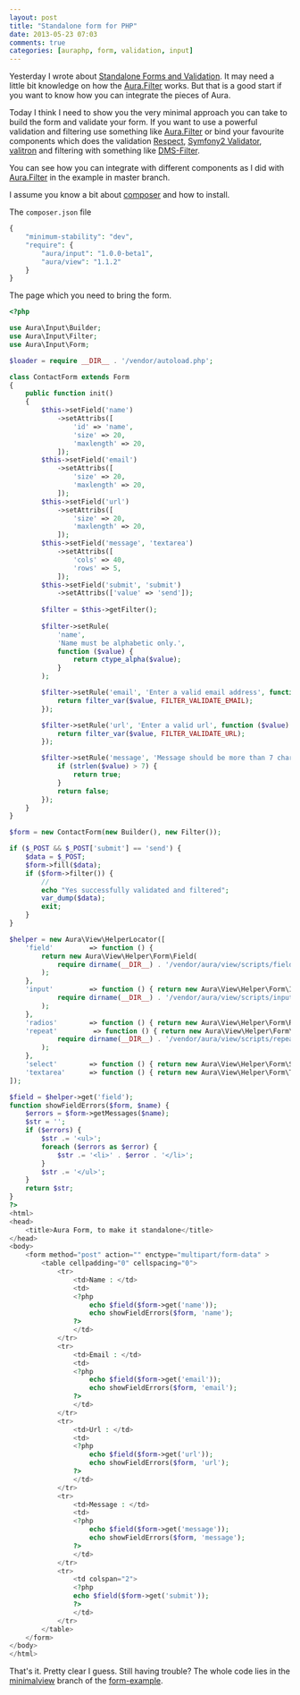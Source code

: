 ```yaml
---
layout: post
title: "Standalone form for PHP"
date: 2013-05-23 07:03
comments: true
categories: [auraphp, form, validation, input]
---
```


Yesterday I wrote about [Standalone Forms and Validation][]. It may need 
a little bit knowledge on how the [Aura.Filter][] works. But that is 
a good start if you want to know how you can integrate the pieces of Aura.

Today I think I need to show you the very minimal approach you can take 
to build the form and validate your form. If you want to
use a powerful validation and filtering use something like [Aura.Filter][] 
or bind your favourite components which does the validation [Respect][], [Symfony2 Validator][], 
[valitron][] and filtering with something like [DMS-Filter][]. 

You can see how you can integrate with different components as I did with 
[Aura.Filter][] in the example in master branch.

I assume you know a bit about [composer] and how to install.

The `composer.json` file

```php
{
    "minimum-stability": "dev",
    "require": {
        "aura/input": "1.0.0-beta1",
        "aura/view": "1.1.2"
    }
}
```

The page which you need to bring the form.

```php
<?php

use Aura\Input\Builder;
use Aura\Input\Filter;
use Aura\Input\Form;

$loader = require __DIR__ . '/vendor/autoload.php';

class ContactForm extends Form
{
    public function init()
    {
        $this->setField('name')
            ->setAttribs([
                'id' => 'name',
                'size' => 20,
                'maxlength' => 20,
            ]);
        $this->setField('email')
            ->setAttribs([
                'size' => 20,
                'maxlength' => 20,
            ]);
        $this->setField('url')
            ->setAttribs([
                'size' => 20,
                'maxlength' => 20,
            ]);
        $this->setField('message', 'textarea')
            ->setAttribs([
                'cols' => 40,
                'rows' => 5,
            ]);
        $this->setField('submit', 'submit')
            ->setAttribs(['value' => 'send']);
        
        $filter = $this->getFilter();
        
        $filter->setRule(
            'name',
            'Name must be alphabetic only.',
            function ($value) {
                return ctype_alpha($value);
            }
        );

        $filter->setRule('email', 'Enter a valid email address', function ($value) {
            return filter_var($value, FILTER_VALIDATE_EMAIL);
        });

        $filter->setRule('url', 'Enter a valid url', function ($value) {
            return filter_var($value, FILTER_VALIDATE_URL);
        });

        $filter->setRule('message', 'Message should be more than 7 characters', function ($value) {
            if (strlen($value) > 7) {
                return true;
            }
            return false;
        });
    }
}

$form = new ContactForm(new Builder(), new Filter());

if ($_POST && $_POST['submit'] == 'send') {
    $data = $_POST;
    $form->fill($data);
    if ($form->filter()) {
        //
        echo "Yes successfully validated and filtered";
        var_dump($data);
        exit;
    }
}

$helper = new Aura\View\HelperLocator([
    'field'         => function () { 
        return new Aura\View\Helper\Form\Field(
            require dirname(__DIR__) . '/vendor/aura/view/scripts/field_registry.php'
        ); 
    },
    'input'         => function () { return new Aura\View\Helper\Form\Input(
            require dirname(__DIR__) . '/vendor/aura/view/scripts/input_registry.php'
        ); 
    },
    'radios'        => function () { return new Aura\View\Helper\Form\Radios(new Aura\View\Helper\Form\Input\Checked); },
    'repeat'         => function () { return new Aura\View\Helper\Form\Repeat(
            require dirname(__DIR__) . '/vendor/aura/view/scripts/repeat_registry.php'
        ); 
    },
    'select'        => function () { return new Aura\View\Helper\Form\Select; },
    'textarea'      => function () { return new Aura\View\Helper\Form\Textarea; },
]);

$field = $helper->get('field');
function showFieldErrors($form, $name) {
    $errors = $form->getMessages($name);
    $str = '';
    if ($errors) {
        $str .= '<ul>';
        foreach ($errors as $error) {
            $str .= '<li>' . $error . '</li>';
        }
        $str .= '</ul>';
    }
    return $str;
}
?>
<html>
<head>
    <title>Aura Form, to make it standalone</title>
</head>
<body>
    <form method="post" action="" enctype="multipart/form-data" >
        <table cellpadding="0" cellspacing="0">
            <tr>
                <td>Name : </td>
                <td>
                <?php
                    echo $field($form->get('name'));
                    echo showFieldErrors($form, 'name');
                ?>
                </td>
            </tr>
            <tr>
                <td>Email : </td>
                <td>
                <?php
                    echo $field($form->get('email'));
                    echo showFieldErrors($form, 'email');
                ?>
                </td>
            </tr>
            <tr>
                <td>Url : </td>
                <td>
                <?php
                    echo $field($form->get('url'));
                    echo showFieldErrors($form, 'url');
                ?>
                </td>
            </tr>
            <tr>
                <td>Message : </td>
                <td>
                <?php
                    echo $field($form->get('message'));
                    echo showFieldErrors($form, 'message');
                ?>
                </td>
            </tr>
            <tr>
                <td colspan="2">
                <?php 
                echo $field($form->get('submit'));
                ?>
                </td>
            </tr>
        </table>
    </form>
</body>
</html>
```

That's it. Pretty clear I guess. Still having trouble?
The whole code lies in the [minimalview][] branch of the [form-example][].

[Standalone Forms and Validation]: http://harikt.com/blog/2013/05/21/standalone-forms-and-validation/
[Aura.Filter]: http://auraphp.com/packages
[Respect]: https://github.com/Respect/Validation
[Symfony2 Validator]: https://github.com/symfony/validator
[valitron]: https://github.com/vlucas/valitron
[DMS-Filter]: https://github.com/rdohms/DMS-Filter
[composer]: http://getcomposer.org
[minimalview]: https://github.com/harikt/form-example/tree/minimalview
[form-example]: https://github.com/harikt/form-example
